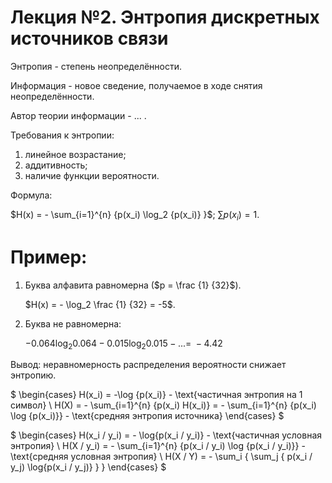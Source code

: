 # Лекция №2. Энтропия дискретных источников связи

Энтропия - степень неопределённости.

Информация - новое сведение, получаемое в ходе снятия неопределённости.

Автор теории информации - ... .

Требования к энтропии:
1. линейное возрастание;
2. аддитивность;
3. наличие функции вероятности.

Формула:

$H(x) = - \sum_{i=1}^{n} {p(x_i) \log_2 {p(x_i)} }$; $\sum p(x_i) = 1$.

# Пример:
1. Буква алфавита равномерна ($p = \frac {1} {32}$).
   
   $H(x) = - \log_2 \frac {1} {32} = -5$.

2. Буква не равномерна:

    $-0.064 \log_2 {0.064} - 0.015 \log_2 {0.015} - ... = ~-4.42$

Вывод: неравномерность распределения вероятности снижает энтропию.

$
\begin{cases}
H(x_i) = -\log {p(x_i)} - \text{частичная энтропия на 1 символ} \\
H(X) = - \sum_{i=1}^{n} {p(x_i) H(x_i)} = - \sum_{i=1}^{n} {p(x_i) \log {p(x_i)}} - \text{средняя энтропия источника} 
\end{cases}
$

$
\begin{cases}
H(x_i / y_i) = - \log{p(x_i / y_i)} - \text{частичная условная энтропия} \\
H(X / y_i) = - \sum_{i=1}^{n} {p(x_i / y_i) \log {p(x_i / y_i)}} - \text{средняя условная энтропия} \\
H(X / Y) = - \sum_i { \sum_j { p(x_i / y_j) \log{p(x_i / y_j)} } }
\end{cases}
$
